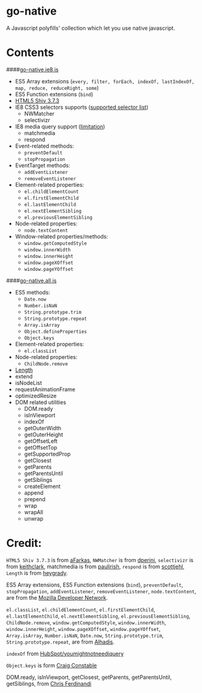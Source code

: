 # go-native
A Javascript polyfills' collection which let you use native javascript.

# Contents
####[go-native.ie8.js](https://raw.githubusercontent.com/ganlanyuan/go-native/master/dist/go-native.ie8.js)
- ES5 Array extensions (`every, filter, forEach, indexOf, lastIndexOf, map, reduce, reduceRight, some`)
- ES5 Function extensions (`bind`)
- [HTML5 Shiv 3.7.3](https://github.com/aFarkas/html5shiv)
- IE8 CSS3 selectors supports ([supported selector list](http://selectivizr.com/))
  - NWMatcher
  - selectivizr
- IE8 media query support ([limitation](https://github.com/scottjehl/Respond#user-content-support--caveats))
  - matchmedia 
  - respond
- Event-related methods:
  - `preventDefault`
  - `stopPropagation`
- EventTarget methods:
  - `addEventListener`
  - `removeEventListener`
- Element-related properties: 
  - `el.childElementCount`
  - `el.firstElementChild`
  - `el.lastElementChild`
  - `el.nextElementSibling`
  - `el.previousElementSibling`
- Node-related properties:
  - `node.textContent`
- Window-related properties/methods: 
  - `window.getComputedStyle`
  - `window.innerWidth`
  - `window.innerHeight`
  - `window.pageXOffset`
  - `window.pageYOffset`


####[go-native.all.js](https://raw.githubusercontent.com/ganlanyuan/go-native/master/dist/go-native.all.js)
- ES5 methods:
  - `Date.now`
  - `Number.isNaN`
  - `String.prototype.trim`
  - `String.prototype.repeat`
  - `Array.isArray`
  - `Object.defineProperties`
  - `Object.keys`
- Element-related properties: 
  - `el.classList`
- Node-related properties:
  - `ChildNode.remove`
- [Length](https://github.com/heygrady/Units)
- extend
- isNodeList
- requestAnimationFrame
- optimizedResize
- DOM related utilities
  - DOM.ready
  - isInViewport
  - indexOf
  - getOuterWidth
  - getOuterHeight
  - getOffsetLeft
  - getOffsetTop
  - getSupportedProp
  - getClosest
  - getParents
  - getParentsUntil
  - getSiblings
  - createElement
  - append
  - prepend
  - wrap
  - wrapAll
  - unwrap

# Credit:
`HTML5 Shiv 3.7.3` is from [aFarkas](https://github.com/aFarkas/html5shiv), `NWMatcher` is from [dperini](https://github.com/dperini/nwmatcher), `selectivizr` is from [keithclark](https://github.com/keithclark/selectivizr), matchmedia is from [paulirish](https://github.com/paulirish/matchMedia.js), `respond` is from [scottjehl](https://github.com/scottjehl/Respond), `Length` is from [heygrady](https://github.com/heygrady/Units).

ES5 Array extensions, ES5 Function extensions (`bind`), 
`preventDefault`, `stopPropagation`, `addEventListener`, `removeEventListener`, `node.textContent`, are from the [Mozilla Developer Network](https://developer.mozilla.org/en-US/docs/Web/JavaScript/Reference/Global_Objects/Array).  

`el.classList`, `el.childElementCount`, `el.firstElementChild`, `el.lastElementChild`, `el.nextElementSibling`, `el.previousElementSibling`, `ChildNode.remove`, `window.getComputedStyle`, `window.innerWidth`, `window.innerHeight`, `window.pageXOffset`, `window.pageYOffset`, `Array.isArray`, `Number.isNaN`, `Date.now`, `String.prototype.trim`, `String.prototype.repeat`, are from [Alhadis](https://github.com/Alhadis/Fix-IE).  

`indexOf` from [HubSpot/youmightnotneedjquery](https://github.com/HubSpot/YouMightNotNeedjQuery)

`Object.keys` is form [Craig Constable](http://tokenposts.blogspot.com.au/2012/04/javascript-objectkeys-browser.html)

DOM.ready, isInViewport, getClosest, getParents, getParentsUntil, getSiblings, from [Chris Ferdinandi](http://gomakethings.com/ditching-jquery/)
